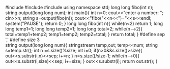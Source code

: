 #include<iostream>
#include<string>
#include<sstream>
using namespace std;
long long fibo(int n);
string output(long long num);
int main(){
    int n=0;
    cout<<"enter a number: ";
    cin>>n;
    string s=output(fibo(n));
    cout<<"fibo("<<n<<")="<<s<<endl;
    system("PAUSE");
    return 0;
    }
long long fibo(int n){
     while(n<2)
     return 1;
     long long temp1=1;
     long long temp2=1;
     long long total=2;
     while(n-->2){
                  total=temp1+temp2;
                  temp1=temp2;
                  temp2=total;
                  }
     return total;
     }
#define sep ','
#define size 3         
string output(long long num){
       stringstream temp,out;
       temp<<num;
       string s=temp.str();
       int n =s.size()%size;
       int i=0;
       if(n>0&&s.size()>size){
                              out<<s.substr(i,n)<<sep;
                              i+=n;
                              }
                              n=s.size()/size-1;
                              while(n-->0){
                                           out<<s.substr(i,size)<<sep;
                                           i+=size;
                                           }
                                           out<<s.substr(i);
                                           return out.str();
       }     
